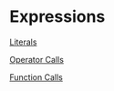 # Expressions

[Literals](Expressions/Literals.md)

[Operator Calls](Expressions/Operator%20Calls.md)

[Function Calls](Expressions/Function%20Calls.md)